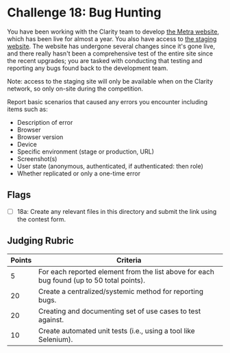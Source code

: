 # Challenge 18: Bug Hunting

You have been working with the Clarity team to develop [the Metra website](https://metrarail.com/), which has been live for almost a year. You also have access to [the staging website](https://stage.metratest.com/). The website has undergone several changes since it's gone live, and there really hasn't been a comprehensive test of the entire site since the recent upgrades; you are tasked with conducting that testing and reporting any bugs found back to the development team.

Note: access to the staging site will only be available when on the Clarity network, so only on-site during the competition.

Report basic scenarios that caused any errors you encounter including items such as:
* Description of error
* Browser
* Browser version
* Device
* Specific environment (stage or production, URL)
* Screenshot(s)
* User state (anonymous, authenticated, if authenticated: then role)
* Whether replicated or only a one-time error

## Flags

- [ ] 18a: Create any relevant files in this directory and submit the link using the contest form.

## Judging Rubric

Points | Criteria
------ | --------
5 | For each reported element from the list above for each bug found (up to 50 total points).
20 | Create a centralized/systemic method for reporting bugs.
20 | Creating and documenting set of use cases to test against.
10 | Create automated unit tests (i.e., using a tool like Selenium).
